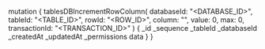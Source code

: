 mutation {
    tablesDBIncrementRowColumn(
        databaseId: "<DATABASE_ID>",
        tableId: "<TABLE_ID>",
        rowId: "<ROW_ID>",
        column: "",
        value: 0,
        max: 0,
        transactionId: "<TRANSACTION_ID>"
    ) {
        _id
        _sequence
        _tableId
        _databaseId
        _createdAt
        _updatedAt
        _permissions
        data
    }
}
